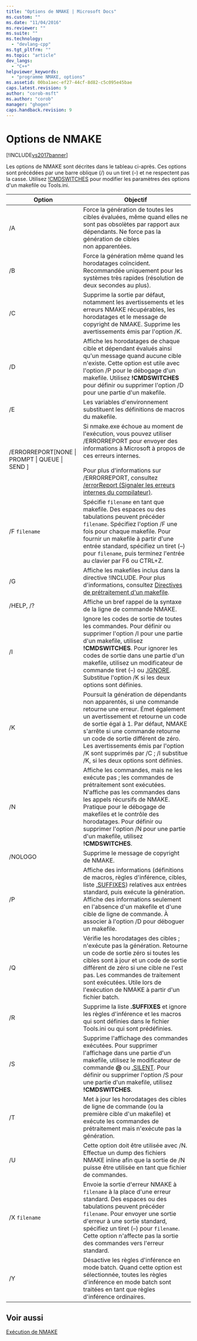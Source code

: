 ```yaml
---
title: "Options de NMAKE | Microsoft Docs"
ms.custom: ""
ms.date: "11/04/2016"
ms.reviewer: ""
ms.suite: ""
ms.technology: 
  - "devlang-cpp"
ms.tgt_pltfrm: ""
ms.topic: "article"
dev_langs: 
  - "C++"
helpviewer_keywords: 
  - "programme NMAKE, options"
ms.assetid: 00ba1aec-ef27-44cf-8d82-c5c095e45bae
caps.latest.revision: 9
author: "corob-msft"
ms.author: "corob"
manager: "ghogen"
caps.handback.revision: 9
---
```

# Options de NMAKE
[!INCLUDE[vs2017banner](../assembler/inline/includes/vs2017banner.md)]

Les options de NMAKE sont décrites dans le tableau ci\-après.  Ces options sont précédées par une barre oblique \(\/\) ou un tiret \(–\) et ne respectent pas la casse.  Utilisez [\!CMDSWITCHES](../build/makefile-preprocessing-directives.md) pour modifier les paramètres des options d'un makefile ou Tools.ini.  
  
|Option|Objectif|  
|------------|--------------|  
|\/A|Force la génération de toutes les cibles évaluées, même quand elles ne sont pas obsolètes par rapport aux dépendants.  Ne force pas la génération de cibles non apparentées.|  
|\/B|Force la génération même quand les horodatages coïncident.  Recommandée uniquement pour les systèmes très rapides \(résolution de deux secondes au plus\).|  
|\/C|Supprime la sortie par défaut, notamment les avertissements et les erreurs NMAKE récupérables, les horodatages et le message de copyright de NMAKE.  Supprime les avertissements émis par l'option \/K.|  
|\/D|Affiche les horodatages de chaque cible et dépendant évalués ainsi qu'un message quand aucune cible n'existe.  Cette option est utile avec l'option \/P pour le débogage d'un makefile.  Utilisez **\!CMDSWITCHES** pour définir ou supprimer l'option \/D pour une partie d'un makefile.|  
|\/E|Les variables d'environnement substituent les définitions de macros du makefile.|  
|\/ERRORREPORT\[NONE &#124; PROMPT &#124; QUEUE &#124; SEND \]|Si nmake.exe échoue au moment de l'exécution, vous pouvez utiliser \/ERRORREPORT pour envoyer des informations à Microsoft à propos de ces erreurs internes.<br /><br /> Pour plus d'informations sur \/ERRORREPORT, consultez [\/errorReport \(Signaler les erreurs internes du compilateur\)](../build/reference/errorreport-report-internal-compiler-errors.md).|  
|\/F `filename`|Spécifie `filename` en tant que makefile.  Des espaces ou des tabulations peuvent précéder `filename`.  Spécifiez l'option \/F une fois pour chaque makefile.  Pour fournir un makefile à partir d'une entrée standard, spécifiez un tiret \(–\) pour `filename`, puis terminez l'entrée au clavier par F6 ou CTRL\+Z.|  
|\/G|Affiche les makefiles inclus dans la directive \!INCLUDE.  Pour plus d'informations, consultez [Directives de prétraitement d'un makefile](../build/makefile-preprocessing-directives.md).|  
|\/HELP, \/?|Affiche un bref rappel de la syntaxe de la ligne de commande NMAKE.|  
|\/I|Ignore les codes de sortie de toutes les commandes.  Pour définir ou supprimer l'option \/I pour une partie d'un makefile, utilisez **\!CMDSWITCHES**.  Pour ignorer les codes de sortie dans une partie d'un makefile, utilisez un modificateur de commande tiret \(–\) ou [.IGNORE](../build/dot-directives.md).  Substitue l'option \/K si les deux options sont définies.|  
|\/K|Poursuit la génération de dépendants non apparentés, si une commande retourne une erreur.  Émet également un avertissement et retourne un code de sortie égal à 1.  Par défaut, NMAKE s'arrête si une commande retourne un code de sortie différent de zéro.  Les avertissements émis par l'option \/K sont supprimés par \/C ; \/I substitue \/K, si les deux options sont définies.|  
|\/N|Affiche les commandes, mais ne les exécute pas ; les commandes de prétraitement sont exécutées.  N'affiche pas les commandes dans les appels récursifs de NMAKE.  Pratique pour le débogage de makefiles et le contrôle des horodatages.  Pour définir ou supprimer l'option \/N pour une partie d'un makefile, utilisez **\!CMDSWITCHES**.|  
|\/NOLOGO|Supprime le message de copyright de NMAKE.|  
|\/P|Affiche des informations \(définitions de macros, règles d'inférence, cibles, liste [.SUFFIXES](../build/dot-directives.md)\) relatives aux entrées standard, puis exécute la génération.  Affiche des informations seulement en l'absence d'un makefile et d'une cible de ligne de commande.  À associer à l'option \/D pour déboguer un makefile.|  
|\/Q|Vérifie les horodatages des cibles ; n'exécute pas la génération.  Retourne un code de sortie zéro si toutes les cibles sont à jour et un code de sortie différent de zéro si une cible ne l'est pas.  Les commandes de traitement sont exécutées.  Utile lors de l'exécution de NMAKE à partir d'un fichier batch.|  
|\/R|Supprime la liste **.SUFFIXES** et ignore les règles d'inférence et les macros qui sont définies dans le fichier Tools.ini ou qui sont prédéfinies.|  
|\/S|Supprime l'affichage des commandes exécutées.  Pour supprimer l'affichage dans une partie d'un makefile, utilisez le modificateur de commande **@** ou [.SILENT](../build/dot-directives.md).  Pour définir ou supprimer l'option \/S pour une partie d'un makefile, utilisez **\!CMDSWITCHES**.|  
|\/T|Met à jour les horodatages des cibles de ligne de commande \(ou la première cible d'un makefile\) et exécute les commandes de prétraitement mais n'exécute pas la génération.|  
|\/U|Cette option doit être utilisée avec \/N.  Effectue un dump des fichiers NMAKE inline afin que la sortie de \/N puisse être utilisée en tant que fichier de commandes.|  
|\/X `filename`|Envoie la sortie d'erreur NMAKE à `filename` à la place d'une erreur standard.  Des espaces ou des tabulations peuvent précéder `filename`.  Pour envoyer une sortie d'erreur à une sortie standard, spécifiez un tiret \(–\) pour `filename`.  Cette option n'affecte pas la sortie des commandes vers l'erreur standard.|  
|\/Y|Désactive les règles d'inférence en mode batch.  Quand cette option est sélectionnée, toutes les règles d'inférence en mode batch sont traitées en tant que règles d'inférence ordinaires.|  
  
## Voir aussi  
 [Exécution de NMAKE](../build/running-nmake.md)